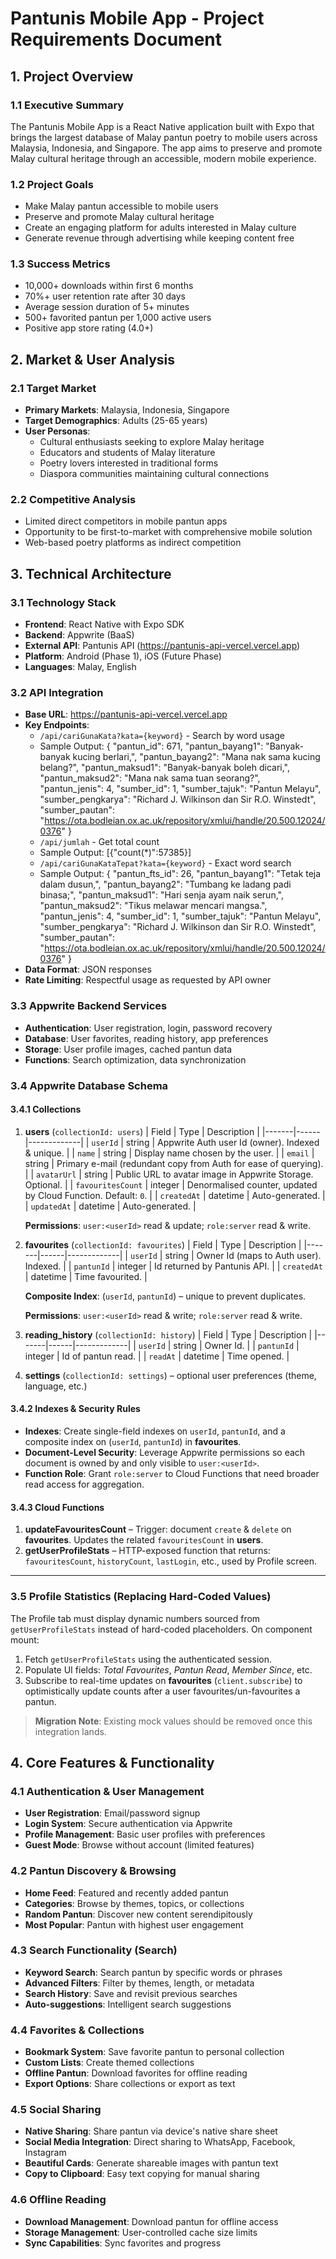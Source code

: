 # Pantunis Mobile App - Project Requirements Document

## 1. Project Overview

### 1.1 Executive Summary
The Pantunis Mobile App is a React Native application built with Expo that brings the largest database of Malay pantun poetry to mobile users across Malaysia, Indonesia, and Singapore. The app aims to preserve and promote Malay cultural heritage through an accessible, modern mobile experience.

### 1.2 Project Goals
- Make Malay pantun accessible to mobile users
- Preserve and promote Malay cultural heritage
- Create an engaging platform for adults interested in Malay culture
- Generate revenue through advertising while keeping content free

### 1.3 Success Metrics
- 10,000+ downloads within first 6 months
- 70%+ user retention rate after 30 days
- Average session duration of 5+ minutes
- 500+ favorited pantun per 1,000 active users
- Positive app store rating (4.0+)

## 2. Market & User Analysis

### 2.1 Target Market
- **Primary Markets**: Malaysia, Indonesia, Singapore
- **Target Demographics**: Adults (25-65 years)
- **User Personas**:
  - Cultural enthusiasts seeking to explore Malay heritage
  - Educators and students of Malay literature
  - Poetry lovers interested in traditional forms
  - Diaspora communities maintaining cultural connections

### 2.2 Competitive Analysis
- Limited direct competitors in mobile pantun apps
- Opportunity to be first-to-market with comprehensive mobile solution
- Web-based poetry platforms as indirect competition

## 3. Technical Architecture

### 3.1 Technology Stack
- **Frontend**: React Native with Expo SDK
- **Backend**: Appwrite (BaaS)
- **External API**: Pantunis API (https://pantunis-api-vercel.vercel.app)
- **Platform**: Android (Phase 1), iOS (Future Phase)
- **Languages**: Malay, English

### 3.2 API Integration
- **Base URL**: https://pantunis-api-vercel.vercel.app
- **Key Endpoints**:
  - `/api/cariGunaKata?kata={keyword}` - Search by word usage
  - Sample Output: {
    "pantun_id": 671,
    "pantun_bayang1": "Banyak-banyak kucing berlari,",
    "pantun_bayang2": "Mana nak sama kucing belang?",
    "pantun_maksud1": "Banyak-banyak boleh dicari,",
    "pantun_maksud2": "Mana nak sama tuan seorang?",
    "pantun_jenis": 4,
    "sumber_id": 1,
    "sumber_tajuk": "Pantun Melayu",
    "sumber_pengkarya": "Richard J. Wilkinson dan Sir R.O. Winstedt",
    "sumber_pautan": "https://ota.bodleian.ox.ac.uk/repository/xmlui/handle/20.500.12024/0376"
  }
  - `/api/jumlah` - Get total count
  - Sample Output: [{"count(*)":57385}]
  - `/api/cariGunaKataTepat?kata={keyword}` - Exact word search
  - Sample Output: {
    "pantun_fts_id": 26,
    "pantun_bayang1": "Tetak teja dalam dusun,",
    "pantun_bayang2": "Tumbang ke ladang padi binasa;",
    "pantun_maksud1": "Hari senja ayam naik serun,",
    "pantun_maksud2": "Tikus melawar mencari mangsa.",
    "pantun_jenis": 4,
    "sumber_id": 1,
    "sumber_tajuk": "Pantun Melayu",
    "sumber_pengkarya": "Richard J. Wilkinson dan Sir R.O. Winstedt",
    "sumber_pautan": "https://ota.bodleian.ox.ac.uk/repository/xmlui/handle/20.500.12024/0376"
  }
- **Data Format**: JSON responses
- **Rate Limiting**: Respectful usage as requested by API owner

### 3.3 Appwrite Backend Services
- **Authentication**: User registration, login, password recovery
- **Database**: User favorites, reading history, app preferences
- **Storage**: User profile images, cached pantun data
- **Functions**: Search optimization, data synchronization

### 3.4 Appwrite Database Schema

#### 3.4.1 Collections

1. **users** (`collectionId: users`)
   | Field | Type | Description |
   |-------|------|-------------|
   | `userId` | string | Appwrite Auth user Id (owner). Indexed & unique. |
   | `name` | string | Display name chosen by the user. |
   | `email` | string | Primary e-mail (redundant copy from Auth for ease of querying). |
   | `avatarUrl` | string | Public URL to avatar image in Appwrite Storage. Optional. |
   | `favouritesCount` | integer | Denormalised counter, updated by Cloud Function. Default: `0`. |
   | `createdAt` | datetime | Auto-generated. |
   | `updatedAt` | datetime | Auto-generated. |

   **Permissions**: `user:<userId>` read & update; `role:server` read & write.

2. **favourites** (`collectionId: favourites`)
   | Field | Type | Description |
   |-------|------|-------------|
   | `userId` | string | Owner Id (maps to Auth user). Indexed. |
   | `pantunId` | integer | Id returned by Pantunis API. |
   | `createdAt` | datetime | Time favourited. |

   **Composite Index**: (`userId`, `pantunId`) – unique to prevent duplicates.

   **Permissions**: `user:<userId>` read & write; `role:server` read & write.

3. **reading_history** (`collectionId: history`)
   | Field | Type | Description |
   |-------|------|-------------|
   | `userId` | string | Owner Id. |
   | `pantunId` | integer | Id of pantun read. |
   | `readAt` | datetime | Time opened. |

4. **settings** (`collectionId: settings`) – optional user preferences (theme, language, etc.)

#### 3.4.2 Indexes & Security Rules
- **Indexes**: Create single-field indexes on `userId`, `pantunId`, and a composite index on (`userId`, `pantunId`) in **favourites**.
- **Document-Level Security**: Leverage Appwrite permissions so each document is owned by and only visible to `user:<userId>`.
- **Function Role**: Grant `role:server` to Cloud Functions that need broader read access for aggregation.

#### 3.4.3 Cloud Functions
1. **updateFavouritesCount** – Trigger: document `create` & `delete` on **favourites**. Updates the related `favouritesCount` in **users**.
2. **getUserProfileStats** – HTTP-exposed function that returns: `favouritesCount`, `historyCount`, `lastLogin`, etc., used by Profile screen.

---

### 3.5 Profile Statistics (Replacing Hard-Coded Values)
The Profile tab must display dynamic numbers sourced from `getUserProfileStats` instead of hard-coded placeholders. On component mount:
1. Fetch `getUserProfileStats` using the authenticated session.
2. Populate UI fields: *Total Favourites*, *Pantun Read*, *Member Since*, etc.
3. Subscribe to real-time updates on **favourites** (`client.subscribe`) to optimistically update counts after a user favourites/un-favourites a pantun.

> **Migration Note**: Existing mock values should be removed once this integration lands.

## 4. Core Features & Functionality

### 4.1 Authentication & User Management
- **User Registration**: Email/password signup
- **Login System**: Secure authentication via Appwrite
- **Profile Management**: Basic user profiles with preferences
- **Guest Mode**: Browse without account (limited features)

### 4.2 Pantun Discovery & Browsing
- **Home Feed**: Featured and recently added pantun
- **Categories**: Browse by themes, topics, or collections
- **Random Pantun**: Discover new content serendipitously
- **Most Popular**: Pantun with highest user engagement

### 4.3 Search Functionality (Search)
- **Keyword Search**: Search pantun by specific words or phrases
- **Advanced Filters**: Filter by themes, length, or metadata
- **Search History**: Save and revisit previous searches
- **Auto-suggestions**: Intelligent search suggestions

### 4.4 Favorites & Collections
- **Bookmark System**: Save favorite pantun to personal collection
- **Custom Lists**: Create themed collections
- **Offline Pantun**: Download favorites for offline reading
- **Export Options**: Share collections or export as text

### 4.5 Social Sharing
- **Native Sharing**: Share pantun via device's native share sheet
- **Social Media Integration**: Direct sharing to WhatsApp, Facebook, Instagram
- **Beautiful Cards**: Generate shareable images with pantun text
- **Copy to Clipboard**: Easy text copying for manual sharing

### 4.6 Offline Reading
- **Download Management**: Download pantun for offline access
- **Storage Management**: User-controlled cache size limits
- **Sync Capabilities**: Sync favorites and progress